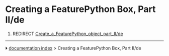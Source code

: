 # Creating a FeaturePython Box, Part II/de
1.  REDIRECT [Create_a\_FeaturePython_object_part_II/de](Create_a_FeaturePython_object_part_II/de.md)



---
⏵ [documentation index](../README.md) > Creating a FeaturePython Box, Part II/de
